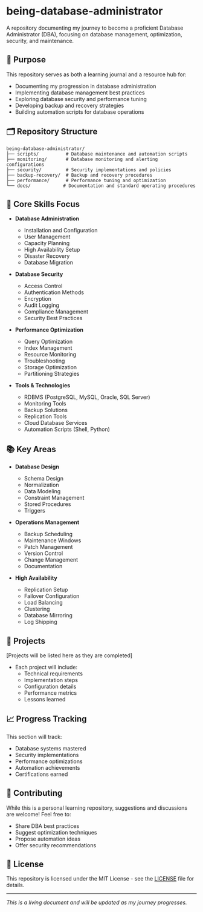 # being-database-administrator

A repository documenting my journey to become a proficient Database Administrator (DBA), focusing on database management, optimization, security, and maintenance.

## 🎯 Purpose

This repository serves as both a learning journal and a resource hub for:
- Documenting my progression in database administration
- Implementing database management best practices
- Exploring database security and performance tuning
- Developing backup and recovery strategies
- Building automation scripts for database operations

## 🗂️ Repository Structure

```
being-database-administrator/
├── scripts/          # Database maintenance and automation scripts
├── monitoring/       # Database monitoring and alerting configurations
├── security/         # Security implementations and policies
├── backup-recovery/  # Backup and recovery procedures
├── performance/      # Performance tuning and optimization
└── docs/            # Documentation and standard operating procedures
```

## 🔧 Core Skills Focus

- **Database Administration**
  - Installation and Configuration
  - User Management
  - Capacity Planning
  - High Availability Setup
  - Disaster Recovery
  - Database Migration

- **Database Security**
  - Access Control
  - Authentication Methods
  - Encryption
  - Audit Logging
  - Compliance Management
  - Security Best Practices

- **Performance Optimization**
  - Query Optimization
  - Index Management
  - Resource Monitoring
  - Troubleshooting
  - Storage Optimization
  - Partitioning Strategies

- **Tools & Technologies**
  - RDBMS (PostgreSQL, MySQL, Oracle, SQL Server)
  - Monitoring Tools
  - Backup Solutions
  - Replication Tools
  - Cloud Database Services
  - Automation Scripts (Shell, Python)

## 📚 Key Areas

- **Database Design**
  - Schema Design
  - Normalization
  - Data Modeling
  - Constraint Management
  - Stored Procedures
  - Triggers

- **Operations Management**
  - Backup Scheduling
  - Maintenance Windows
  - Patch Management
  - Version Control
  - Change Management
  - Documentation

- **High Availability**
  - Replication Setup
  - Failover Configuration
  - Load Balancing
  - Clustering
  - Database Mirroring
  - Log Shipping

## 🚀 Projects

[Projects will be listed here as they are completed]
- Each project will include:
  - Technical requirements
  - Implementation steps
  - Configuration details
  - Performance metrics
  - Lessons learned

## 📈 Progress Tracking

This section will track:
- Database systems mastered
- Security implementations
- Performance optimizations
- Automation achievements
- Certifications earned

## 🤝 Contributing

While this is a personal learning repository, suggestions and discussions are welcome! Feel free to:
- Share DBA best practices
- Suggest optimization techniques
- Propose automation ideas
- Offer security recommendations

## 📝 License

This repository is licensed under the MIT License - see the [LICENSE](LICENSE) file for details.

---

*This is a living document and will be updated as my journey progresses.*
